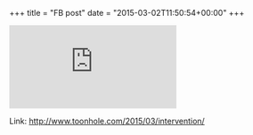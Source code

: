 +++
title = "FB post"
date = "2015-03-02T11:50:54+00:00"
+++



![Photo](https://external.xx.fbcdn.net/safe_image.php?d=AQD0JbfRQF-tlg4S&w=130&h=130&url=http%3A%2F%2Fwww.toonhole.com%2Fcomics%2F2015-03-02-323_Intervention.jpg&cfs=1&_nc_hash=AQBzAgz5hldLM4UT)


Link: http://www.toonhole.com/2015/03/intervention/
